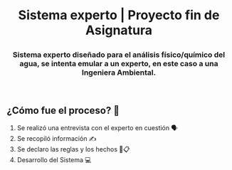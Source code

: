 # <p align="center">Sistema experto | Proyecto fin de Asignatura </p>

### <p align="center"> Sistema experto diseñado para el análisis físico/químico del agua, se intenta emular a un experto, en este caso a una Ingeniera Ambiental.</p>

<br>

## ¿Cómo fue el proceso? 🧐

1. Se realizó una entrevista con el experto en cuestión 🗣️
2. Se recopiló información ✍️
3. Se declaro las reglas y los hechos 📏📋
4. Desarrollo del Sistema 💻